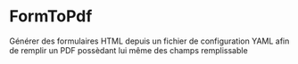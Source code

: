 # FormToPdf

Générer des formulaires HTML depuis un fichier de configuration YAML afin de remplir un PDF possèdant lui même des champs remplissable
